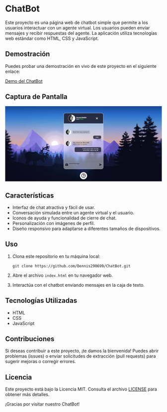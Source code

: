 # ChatBot

Este proyecto es una página web de chatbot simple que permite a los usuarios interactuar con un agente virtual. Los usuarios pueden enviar mensajes y recibir respuestas del agente. La aplicación utiliza tecnologías web estándar como HTML, CSS y JavaScript.

## Demostración

Puedes probar una demostración en vivo de este proyecto en el siguiente enlace:

[Demo del ChatBot](#)

## Captura de Pantalla

![ChatBot Screenshot](./assets/screenshots/Screenshot.png)

## Características

- Interfaz de chat atractiva y fácil de usar.
- Conversación simulada entre un agente virtual y el usuario.
- Iconos de ayuda y funcionalidad de cierre de chat.
- Personalización con imágenes de perfil.
- Diseño responsivo para adaptarse a diferentes tamaños de dispositivos.

## Uso

1. Clona este repositorio en tu máquina local:

   ```
   git clone https://github.com/Dennis290699/ChatBot.git
   ```

2. Abre el archivo `index.html` en tu navegador web.

3. Interactúa con el chatbot enviando mensajes en la caja de texto.

## Tecnologías Utilizadas

- HTML
- CSS
- JavaScript

## Contribuciones

Si deseas contribuir a este proyecto, ¡te damos la bienvenida! Puedes abrir problemas (issues) o enviar solicitudes de extracción (pull requests) para sugerir mejoras o corregir errores.

## Licencia

Este proyecto está bajo la Licencia MIT. Consulta el archivo [LICENSE](./LICENSE) para obtener más detalles.

¡Gracias por visitar nuestro ChatBot!


